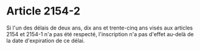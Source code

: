 # Article 2154-2

Si l'un des délais de deux ans, dix ans et trente-cinq ans visés aux articles 2154 et 2154-1 n'a pas été respecté, l'inscription n'a pas d'effet au-delà de la date d'expiration de ce délai.

